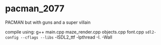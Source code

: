 # pacman_2077
PACMAN but with guns and a super villain

compile using:
g++ main.cpp maze_render.cpp objects.cpp font.cpp `sdl2-config --cflags --libs` -lSDL2_ttf -lpthread -I. -Wall
